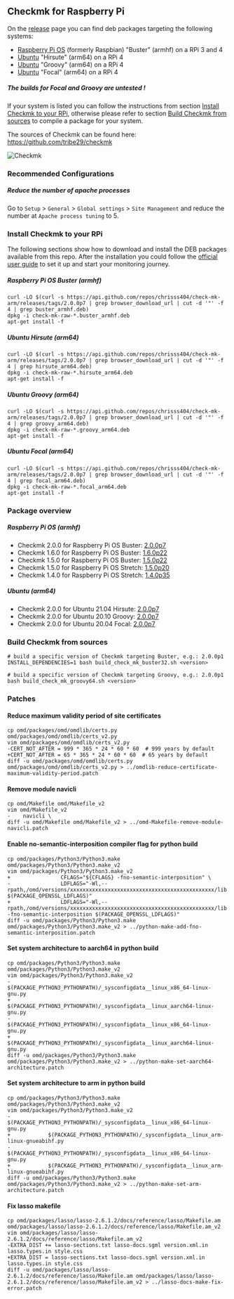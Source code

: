 
## Checkmk for Raspberry Pi

On the [release](https://github.com/chrisss404/check-mk-arm/releases) page you can find deb packages targeting the following systems:

* [Raspberry Pi OS](https://www.raspberrypi.org/downloads/raspberry-pi-os/) (formerly Raspbian) "Buster" (armhf) on a RPi 3 and 4
* [Ubuntu](https://ubuntu.com/download/raspberry-pi/) "Hirsute" (arm64) on a RPi 4
* [Ubuntu](https://ubuntu.com/download/raspberry-pi/) "Groovy" (arm64) on a RPi 4
* [Ubuntu](https://ubuntu.com/download/raspberry-pi/) "Focal" (arm64) on a RPi 4

##### The builds for Focal and Groovy are untested !

If your system is listed you can follow the instructions from section [Install Checkmk to your RPi](#install-checkmk-to-your-rpi), otherwise please refer to section [Build Checkmk from sources](#build-checkmk-from-sources) to compile a package for your system.

The sources of Checkmk can be found here: https://github.com/tribe29/checkmk

![Checkmk](https://raw.github.com/chrisss404/check-mk-arm/master/data/check_mk.png)

### Recommended Configurations

##### Reduce the number of apache processes

Go to `Setup` > `General` > `Global settings` > `Site Management` and reduce the number at `Apache process tuning` to 5.

### Install Checkmk to your RPi

The following sections show how to download and install the DEB packages available from this repo. After the installation you could follow the [official user guide](https://docs.checkmk.com/latest/en/) to set it up and start your monitoring journey.

##### Raspberry Pi OS Buster (armhf)

    curl -LO $(curl -s https://api.github.com/repos/chrisss404/check-mk-arm/releases/tags/2.0.0p7 | grep browser_download_url | cut -d '"' -f 4 | grep buster_armhf.deb) 
    dpkg -i check-mk-raw-*.buster_armhf.deb
    apt-get install -f

##### Ubuntu Hirsute (arm64)

    curl -LO $(curl -s https://api.github.com/repos/chrisss404/check-mk-arm/releases/tags/2.0.0p7 | grep browser_download_url | cut -d '"' -f 4 | grep hirsute_arm64.deb) 
    dpkg -i check-mk-raw-*.hirsute_arm64.deb
    apt-get install -f
    
##### Ubuntu Groovy (arm64)

    curl -LO $(curl -s https://api.github.com/repos/chrisss404/check-mk-arm/releases/tags/2.0.0p7 | grep browser_download_url | cut -d '"' -f 4 | grep groovy_arm64.deb) 
    dpkg -i check-mk-raw-*.groovy_arm64.deb
    apt-get install -f

##### Ubuntu Focal (arm64)

    curl -LO $(curl -s https://api.github.com/repos/chrisss404/check-mk-arm/releases/tags/2.0.0p7 | grep browser_download_url | cut -d '"' -f 4 | grep focal_arm64.deb) 
    dpkg -i check-mk-raw-*.focal_arm64.deb
    apt-get install -f

### Package overview

##### Raspberry Pi OS (armhf)

* Checkmk 2.0.0 for Raspberry Pi OS Buster: [2.0.0p7](https://github.com/chrisss404/check-mk-arm/releases/tag/2.0.0p7)
* Checkmk 1.6.0 for Raspberry Pi OS Buster: [1.6.0p22](https://github.com/chrisss404/check-mk-arm/releases/tag/1.6.0p22)
* Checkmk 1.5.0 for Raspberry Pi OS Buster: [1.5.0p22](https://github.com/chrisss404/check-mk-arm/releases/tag/1.5.0p22)
* Checkmk 1.5.0 for Raspberry Pi OS Stretch: [1.5.0p20](https://github.com/chrisss404/check-mk-arm/releases/tag/1.5.0p20)
* Checkmk 1.4.0 for Raspberry Pi OS Stretch: [1.4.0p35](https://github.com/chrisss404/check-mk-arm/releases/tag/1.4.0p35)

##### Ubuntu (arm64)

* Checkmk 2.0.0 for Ubuntu 21.04 Hirsute: [2.0.0p7](https://github.com/chrisss404/check-mk-arm/releases/tag/2.0.0p7)
* Checkmk 2.0.0 for Ubuntu 20.10 Groovy: [2.0.0p7](https://github.com/chrisss404/check-mk-arm/releases/tag/2.0.0p7)
* Checkmk 2.0.0 for Ubuntu 20.04 Focal: [2.0.0p7](https://github.com/chrisss404/check-mk-arm/releases/tag/2.0.0p7)

### Build Checkmk from sources

    # build a specific version of Checkmk targeting Buster, e.g.: 2.0.0p1
    INSTALL_DEPENDENCIES=1 bash build_check_mk_buster32.sh <version>

    # build a specific version of Checkmk targeting Groovy, e.g.: 2.0.0p1
    bash build_check_mk_groovy64.sh <version>

### Patches

#### Reduce maximum validity period of site certificates

    cp omd/packages/omd/omdlib/certs.py omd/packages/omd/omdlib/certs_v2.py
    vim omd/packages/omd/omdlib/certs_v2.py
    -CERT_NOT_AFTER = 999 * 365 * 24 * 60 * 60  # 999 years by default
    +CERT_NOT_AFTER = 65 * 365 * 24 * 60 * 60  # 65 years by default
    diff -u omd/packages/omd/omdlib/certs.py omd/packages/omd/omdlib/certs_v2.py > ../omdlib-reduce-certificate-maximum-validity-period.patch

#### Remove module navicli

    cp omd/Makefile omd/Makefile_v2
    vim omd/Makefile_v2
    -    navicli \
    diff -u omd/Makefile omd/Makefile_v2 > ../omd-Makefile-remove-module-navicli.patch

#### Enable no-semantic-interposition compiler flag for python build

    cp omd/packages/Python3/Python3.make omd/packages/Python3/Python3.make_v2
    vim omd/packages/Python3/Python3.make_v2
    +                CFLAGS="${CFLAGS} -fno-semantic-interposition" \
    -                LDFLAGS="-Wl,--rpath,/omd/versions/xxxxxxxxxxxxxxxxxxxxxxxxxxxxxxxxxxxxxxxxxxxxxx/lib $(PACKAGE_OPENSSL_LDFLAGS)"
    +                LDFLAGS="-Wl,--rpath,/omd/versions/xxxxxxxxxxxxxxxxxxxxxxxxxxxxxxxxxxxxxxxxxxxxxx/lib -fno-semantic-interposition $(PACKAGE_OPENSSL_LDFLAGS)"
    diff -u omd/packages/Python3/Python3.make omd/packages/Python3/Python3.make_v2 > ../python-make-add-fno-semantic-interposition.patch

#### Set system architecture to aarch64 in python build

    cp omd/packages/Python3/Python3.make omd/packages/Python3/Python3.make_v2
    vim omd/packages/Python3/Python3.make_v2
    -            $(PACKAGE_PYTHON3_PYTHONPATH)/_sysconfigdata__linux_x86_64-linux-gnu.py
    +            $(PACKAGE_PYTHON3_PYTHONPATH)/_sysconfigdata__linux_aarch64-linux-gnu.py
    -            $(PACKAGE_PYTHON3_PYTHONPATH)/_sysconfigdata__linux_x86_64-linux-gnu.py
    +            $(PACKAGE_PYTHON3_PYTHONPATH)/_sysconfigdata__linux_aarch64-linux-gnu.py
    diff -u omd/packages/Python3/Python3.make omd/packages/Python3/Python3.make_v2 > ../python-make-set-aarch64-architecture.patch

#### Set system architecture to arm in python build

    cp omd/packages/Python3/Python3.make omd/packages/Python3/Python3.make_v2
    vim omd/packages/Python3/Python3.make_v2
    -            $(PACKAGE_PYTHON3_PYTHONPATH)/_sysconfigdata__linux_x86_64-linux-gnu.py
    +            $(PACKAGE_PYTHON3_PYTHONPATH)/_sysconfigdata__linux_arm-linux-gnueabihf.py
    -            $(PACKAGE_PYTHON3_PYTHONPATH)/_sysconfigdata__linux_x86_64-linux-gnu.py
    +            $(PACKAGE_PYTHON3_PYTHONPATH)/_sysconfigdata__linux_arm-linux-gnueabihf.py
    diff -u omd/packages/Python3/Python3.make omd/packages/Python3/Python3.make_v2 > ../python-make-set-arm-architecture.patch

#### Fix lasso makefile

    cp omd/packages/lasso/lasso-2.6.1.2/docs/reference/lasso/Makefile.am omd/packages/lasso/lasso-2.6.1.2/docs/reference/lasso/Makefile.am_v2
    vim omd/packages/lasso/lasso-2.6.1.2/docs/reference/lasso/Makefile.am_v2
    -EXTRA_DIST += lasso-sections.txt lasso-docs.sgml version.xml.in lasso.types.in style.css
    +EXTRA_DIST = lasso-sections.txt lasso-docs.sgml version.xml.in lasso.types.in style.css
    diff -u omd/packages/lasso/lasso-2.6.1.2/docs/reference/lasso/Makefile.am omd/packages/lasso/lasso-2.6.1.2/docs/reference/lasso/Makefile.am_v2 > ../lasso-docs-make-fix-error.patch
